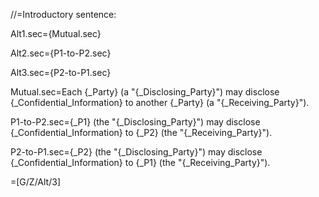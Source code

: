 //=Introductory sentence:

Alt1.sec={Mutual.sec}

Alt2.sec={P1-to-P2.sec}

Alt3.sec={P2-to-P1.sec}

Mutual.sec=Each {_Party} (a "{_Disclosing_Party}") may disclose {_Confidential_Information} to another {_Party} (a "{_Receiving_Party}").

P1-to-P2.sec={_P1} (the "{_Disclosing_Party}") may disclose {_Confidential_Information} to {_P2} (the "{_Receiving_Party}").

P2-to-P1.sec={_P2} (the "{_Disclosing_Party}") may disclose {_Confidential_Information} to {_P1} (the "{_Receiving_Party}").

=[G/Z/Alt/3]